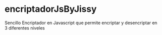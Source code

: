 # encriptadorJsByJissy
Sencillo Encriptador en Javascript que permite encriptar y desencriptar en 3 diferentes niveles 

